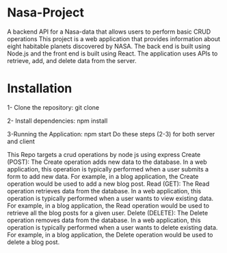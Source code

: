 # Nasa-Project
 A backend API for a Nasa-data that allows users to perform basic CRUD operations 
 This project is a web application that provides information about eight habitable planets discovered by NASA. The back end is built using Node.js and the front end is built using React. The application uses APIs to retrieve, add, and delete data from the server.

# Installation
1- Clone the repository:
git clone

2- Install dependencies:
npm install

3-Running the Application:
npm start
Do these steps (2-3) for both server and client

This Repo targets a crud operations by node js using express 
Create (POST): The Create operation adds new data to the database. In a web application, this operation is typically performed when a user submits a form to add new data. For example, in a blog application, the Create operation would be used to add a new blog post.
Read (GET): The Read operation retrieves data from the database. In a web application, this operation is typically performed when a user wants to view existing data. For example, in a blog application, the Read operation would be used to retrieve all the blog posts for a given user.
Delete (DELETE): The Delete operation removes data from the database. In a web application, this operation is typically performed when a user wants to delete existing data. For example, in a blog application, the Delete operation would be used to delete a blog post.
